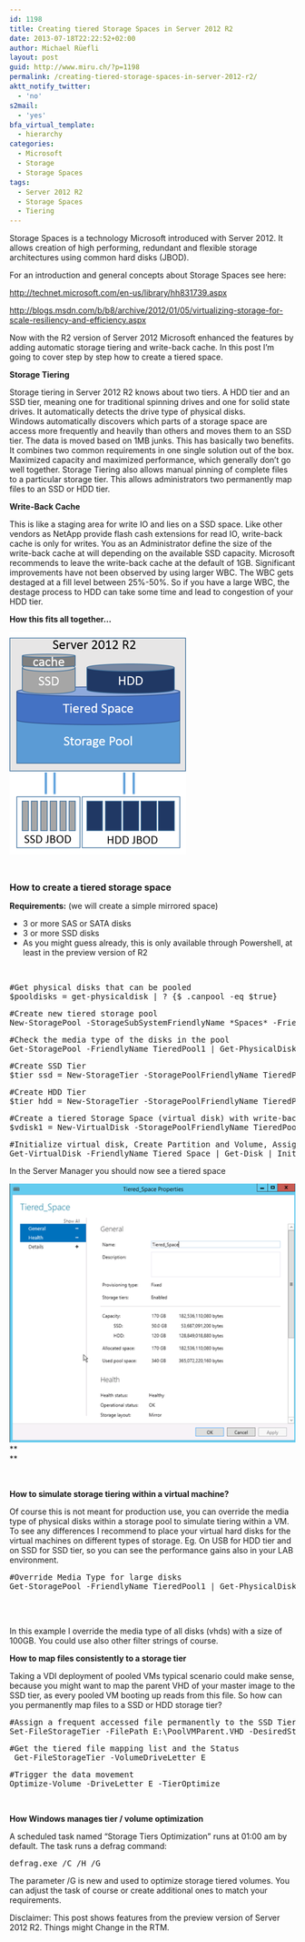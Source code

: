 ```yaml
---
id: 1198
title: Creating tiered Storage Spaces in Server 2012 R2
date: 2013-07-18T22:22:52+02:00
author: Michael Rüefli
layout: post
guid: http://www.miru.ch/?p=1198
permalink: /creating-tiered-storage-spaces-in-server-2012-r2/
aktt_notify_twitter:
  - 'no'
s2mail:
  - 'yes'
bfa_virtual_template:
  - hierarchy
categories:
  - Microsoft
  - Storage
  - Storage Spaces
tags:
  - Server 2012 R2
  - Storage Spaces
  - Tiering
---
```

Storage Spaces is a technology Microsoft introduced with Server 2012. It allows creation of high performing, redundant and flexible storage architectures using common hard disks (JBOD).

For an introduction and general concepts about Storage Spaces see here:

<http://technet.microsoft.com/en-us/library/hh831739.aspx>

<http://blogs.msdn.com/b/b8/archive/2012/01/05/virtualizing-storage-for-scale-resiliency-and-efficiency.aspx>

Now with the R2 version of Server 2012 Microsoft enhanced the features by adding automatic storage tiering and write-back cache. In this post I&#8217;m going to cover step by step how to create a tiered space.

**Storage Tiering** 

Storage tiering in Server 2012 R2 knows about two tiers. A HDD tier and an SSD tier, meaning one for traditional spinning drives and one for solid state drives. It automatically detects the drive type of physical disks.  
Windows automatically discovers which parts of a storage space are access more frequently and heavily than others and moves them to an SSD tier. The data is moved based on 1MB junks. This has basically two benefits. It combines two common requirements in one single solution out of the box. Maximized capacity and maximized performance, which generally don&#8217;t go well together. Storage Tiering also allows manual pinning of complete files to a particular storage tier. This allows administrators two permanently map files to an SSD or HDD tier.

**Write-Back Cache** 

This is like a staging area for write IO and lies on a SSD space. Like other vendors as NetApp provide flash cash extensions for read IO, write-back cache is only for writes. You as an Administrator define the size of the write-back cache at will depending on the available SSD capacity. Microsoft recommends to leave the write-back cache at the default of 1GB. Significant improvements have not been observed by using larger WBC. The WBC gets destaged at a fill level between 25%-50%. So if you have a large WBC, the destage process to HDD can take some time and lead to congestion of your HDD tier.

**How this fits all together…** 

![](../images/2013/07/071813_2125_Creatingati1.png) 

&nbsp;

<span style="font-size: 12pt;"><strong>How to create a tiered storage space </strong></span>

**Requirements:** (we will create a simple mirrored space)

  * 3 or more SAS or SATA disks
  * 3 or more SSD disks
  * As you might guess already, this is only available through Powershell, at least in the preview version of R2

&nbsp;

<pre>#Get physical disks that can be pooled
$pooldisks = get-physicaldisk | ? {$_.canpool -eq $true}</pre>

<pre>#Create new tiered storage pool 
New-StoragePool -StorageSubSystemFriendlyName *Spaces* -FriendlyName TieredPool1 -PhysicalDisks $pooldisks</pre>

<pre>#Check the media type of the disks in the pool 
Get-StoragePool -FriendlyName TieredPool1 | Get-PhysicalDisk | Select FriendlyName, MediaType, Size</pre>

<pre>#Create SSD Tier 
$tier_ssd = New-StorageTier -StoragePoolFriendlyName TieredPool1 -FriendlyName SSD_TIER -MediaType SSD</pre>

<pre>#Create HDD Tier 
$tier_hdd = New-StorageTier -StoragePoolFriendlyName TieredPool1 -FriendlyName HDD_TIER -MediaType HDD</pre>

<pre>#Create a tiered Storage Space (virtual disk) with write-back cache enabled 
$vdisk1 = New-VirtualDisk -StoragePoolFriendlyName TieredPool1 -FriendlyName Tiered_Space -StorageTiers @($tier_ssd, $tier_hdd) -StorageTierSizes @(50GB, 120GB) -ResiliencySettingName Mirror -WriteCacheSize 5GB</pre>

<pre>#Initialize virtual disk, Create Partition and Volume, Assign Drive Letter 
Get-VirtualDisk -FriendlyName Tiered_Space | Get-Disk | Initialize-Disk –Passthru  | New-Partition –AssignDriveLetter –UseMaximumSize | Format-Volume -force -Confirm:$false</pre>

In the Server Manager you should now see a tiered space

![](../images/2013/07/071813_2125_Creatingati2.png) **  
** 

&nbsp;

**How to simulate storage tiering within a virtual machine?** 

Of course this is not meant for production use, you can override the media type of physical disks within a storage pool to simulate tiering within a VM. To see any differences I recommend to place your virtual hard disks for the virtual machines on different types of storage. Eg. On USB for HDD tier and on SSD for SSD tier, so you can see the performance gains also in your LAB environment.

<pre>#Override Media Type for large disks
Get-StoragePool -FriendlyName TieredPool1 | Get-PhysicalDisk | ? {$_.Size -eq 106568876032} | Set-PhysicalDisk -MediaType HDD
<span style="font-family: Lucida Console; font-size: 9pt;"><span style="color: orangered;"> </span></span></pre>

&nbsp;

In this example I override the media type of all disks (vhds) with a size of 100GB. You could use also other filter strings of course.

**How to map files consistently to a storage tier** 

Taking a VDI deployment of pooled VMs typical scenario could make sense, because you might want to map the parent VHD of your master image to the SSD tier, as every pooled VM booting up reads from this file. So how can you permanently map files to a SSD or HDD storage tier?

<pre>#Assign a frequent accessed file permanently to the SSD Tier 
Set-FileStorageTier -FilePath E:\PoolVMParent.VHD -DesiredStorageTier ($vdisk1 | Get-StorageTier -MediaType SSD)</pre>

<pre>#Get the tiered file mapping list and the Status
 Get-FileStorageTier -VolumeDriveLetter E</pre>

<pre>#Trigger the data movement 
Optimize-Volume -DriveLetter E -TierOptimize</pre>

&nbsp;

**How Windows manages tier / volume optimization** 

A scheduled task named &#8220;Storage Tiers Optimization&#8221; runs at 01:00 am by default. The task runs a defrag command:

<pre>defrag.exe /C /H /G</pre>

The parameter /G is new and used to optimize storage tiered volumes. You can adjust the task of course or create additional ones to match your requirements.

Disclaimer: This post shows features from the preview version of Server 2012 R2. Things might Change in the RTM.